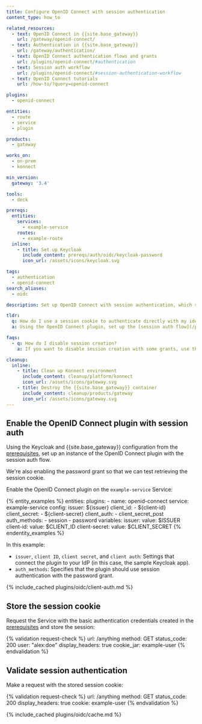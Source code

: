 ```yaml
---
title: Configure OpenID Connect with session authentication
content_type: how_to

related_resources:
  - text: OpenID Connect in {{site.base_gateway}}
    url: /gateway/openid-connect/
  - text: Authentication in {{site.base_gateway}}
    url: /gateway/authentication/
  - text: OpenID Connect authentication flows and grants
    url: /plugins/openid-connect/#authentication
  - text: Session auth workflow
    url: /plugins/openid-connect/#session-authentication-workflow
  - text: OpenID Connect tutorials
    url: /how-to/?query=openid-connect

plugins:
  - openid-connect

entities:
  - route
  - service
  - plugin

products:
  - gateway

works_on:
  - on-prem
  - konnect

min_version:
  gateway: '3.4'

tools:
  - deck

prereqs:
  entities:
    services:
      - example-service
    routes:
      - example-route
  inline:
    - title: Set up Keycloak
      include_content: prereqs/auth/oidc/keycloak-password
      icon_url: /assets/icons/keycloak.svg

tags:
  - authentication
  - openid-connect
search_aliases:
  - oidc

description: Set up OpenID Connect with session authentication, which stores credentials in a session cookie and reuses the cookie for subsequent access attempts.

tldr:
  q: How do I use a session cookie to authenticate directly with my identity provider?
  a: Using the OpenID Connect plugin, set up the [session auth flow](/plugins/openid-connect/#session-authentication-workflow) to connect to an identity provider (IdP) to retrieve, store, and use session cookies for authentication.

faqs:
  - q: How do I disable session creation?
    a: If you want to disable session creation with some grants, use the [`config.disable_session`](/plugins/openid-connect/reference/#schema--config-disable-session) configuration parameter.

cleanup:
  inline:
    - title: Clean up Konnect environment
      include_content: cleanup/platform/konnect
      icon_url: /assets/icons/gateway.svg
    - title: Destroy the {{site.base_gateway}} container
      include_content: cleanup/products/gateway
      icon_url: /assets/icons/gateway.svg
---
```


## Enable the OpenID Connect plugin with session auth

Using the Keycloak and {{site.base_gateway}} configuration from the [prerequisites](#prerequisites), 
set up an instance of the OpenID Connect plugin with the session auth flow.

We're also enabling the password grant so that we can test retrieving the session cookie.

Enable the OpenID Connect plugin on the `example-service` Service:

{% entity_examples %}
entities:
  plugins:
    - name: openid-connect
      service: example-service
      config:
        issuer: ${issuer}
        client_id:
        - ${client-id}
        client_secret:
        - ${client-secret}
        client_auth:
        - client_secret_post
        auth_methods:
        - session
        - password
variables:
  issuer:
    value: $ISSUER
  client-id:
    value: $CLIENT_ID
  client-secret:
    value: $CLIENT_SECRET
{% endentity_examples %}

In this example:
* `issuer`, `client ID`, `client secret`, and `client auth`: Settings that connect the plugin to your IdP (in this case, the sample Keycloak app).
* `auth_methods`: Specifies that the plugin should use session authentication with the password grant.

{% include_cached plugins/oidc/client-auth.md %}

## Store the session cookie

Request the Service with the basic authentication credentials created in the [prerequisites](#prerequisites) and store the session:

<!--vale off-->
{% validation request-check %}
url: /anything
method: GET
status_code: 200
user: "alex:doe"
display_headers: true
cookie_jar: example-user
{% endvalidation %}
<!--vale on-->

## Validate session authentication

Make a request with the stored session cookie:

{% validation request-check %}
url: /anything
method: GET
status_code: 200
display_headers: true
cookie: example-user
{% endvalidation %}

{% include_cached plugins/oidc/cache.md %}